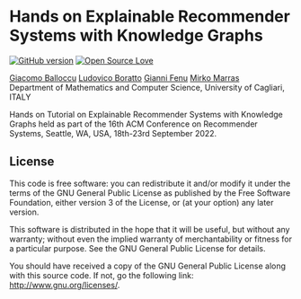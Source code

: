 # Hands on Explainable Recommender Systems with Knowledge Graphs
[![GitHub version](https://badge.fury.io/gh/boennemann%2Fbadges.svg)](http://badge.fury.io/gh/boennemann%2Fbadges)
[![Open Source Love](https://badges.frapsoft.com/os/gpl/gpl.svg?v=102)](https://github.com/ellerbrock/open-source-badge/)

[Giacomo Balloccu](https://scholar.google.com/citations?user=SKF5qv8AAAAJ)
[Ludovico Boratto](https://scholar.google.com/citations?user=1unjC10AAAAJ)
[Gianni Fenu](https://scholar.google.com/citations?user=riCjuhkAAAAJ)
[Mirko Marras](https://scholar.google.com/citations?user=JZhqKBIAAAAJ)
<br/>Department of Mathematics and Computer Science, University of Cagliari, ITALY

Hands on Tutorial on Explainable Recommender Systems with Knowledge Graphs held as part of the 16th ACM Conference on 
Recommender Systems, Seattle, WA, USA, 18th-23rd September 2022. 

## License
This code is free software: you can redistribute it and/or modify it under the terms of the GNU General Public License as published by the Free Software Foundation, either version 3 of the License, or (at your option) any later version.

This software is distributed in the hope that it will be useful, but without any warranty; without even the implied warranty of merchantability or fitness for a particular purpose. See the GNU General Public License for details.

You should have received a copy of the GNU General Public License along with this source code. If not, go the following link: http://www.gnu.org/licenses/.


